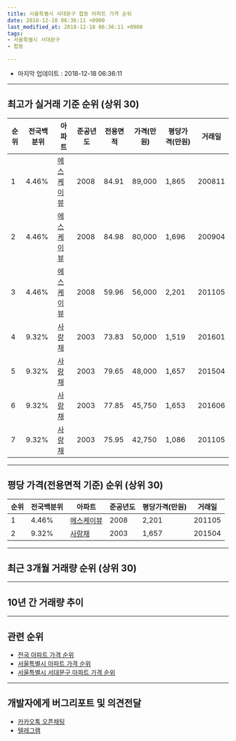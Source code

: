 ```yaml
---
title: 서울특별시 서대문구 합동 아파트 가격 순위
date: 2018-12-18 06:36:11 +0900
last_modified_at: 2018-12-18 06:36:11 +0900
tags:
- 서울특별시 서대문구
- 합동

---
```


* 마지막 업데이트 : 2018-12-18 06:36:11

---

## 최고가 실거래 기준 순위 (상위 30)


|순위|전국백분위|아파트|준공년도|전용면적|가격(만원)|평당가격(만원)|거래일|
|---|---|---|---|---|---|---|---|
|1|4.46%|[에스케이뷰](https://search.naver.com/search.naver?query=%EC%84%9C%EC%9A%B8%ED%8A%B9%EB%B3%84%EC%8B%9C+%EC%84%9C%EB%8C%80%EB%AC%B8%EA%B5%AC+%ED%95%A9%EB%8F%99+%EC%97%90%EC%8A%A4%EC%BC%80%EC%9D%B4%EB%B7%B0)|2008|84.91|89,000|1,865|200811|
|2|4.46%|[에스케이뷰](https://search.naver.com/search.naver?query=%EC%84%9C%EC%9A%B8%ED%8A%B9%EB%B3%84%EC%8B%9C+%EC%84%9C%EB%8C%80%EB%AC%B8%EA%B5%AC+%ED%95%A9%EB%8F%99+%EC%97%90%EC%8A%A4%EC%BC%80%EC%9D%B4%EB%B7%B0)|2008|84.98|80,000|1,696|200904|
|3|4.46%|[에스케이뷰](https://search.naver.com/search.naver?query=%EC%84%9C%EC%9A%B8%ED%8A%B9%EB%B3%84%EC%8B%9C+%EC%84%9C%EB%8C%80%EB%AC%B8%EA%B5%AC+%ED%95%A9%EB%8F%99+%EC%97%90%EC%8A%A4%EC%BC%80%EC%9D%B4%EB%B7%B0)|2008|59.96|56,000|2,201|201105|
|4|9.32%|[사랑채](https://search.naver.com/search.naver?query=%EC%84%9C%EC%9A%B8%ED%8A%B9%EB%B3%84%EC%8B%9C+%EC%84%9C%EB%8C%80%EB%AC%B8%EA%B5%AC+%ED%95%A9%EB%8F%99+%EC%82%AC%EB%9E%91%EC%B1%84)|2003|73.83|50,000|1,519|201601|
|5|9.32%|[사랑채](https://search.naver.com/search.naver?query=%EC%84%9C%EC%9A%B8%ED%8A%B9%EB%B3%84%EC%8B%9C+%EC%84%9C%EB%8C%80%EB%AC%B8%EA%B5%AC+%ED%95%A9%EB%8F%99+%EC%82%AC%EB%9E%91%EC%B1%84)|2003|79.65|48,000|1,657|201504|
|6|9.32%|[사랑채](https://search.naver.com/search.naver?query=%EC%84%9C%EC%9A%B8%ED%8A%B9%EB%B3%84%EC%8B%9C+%EC%84%9C%EB%8C%80%EB%AC%B8%EA%B5%AC+%ED%95%A9%EB%8F%99+%EC%82%AC%EB%9E%91%EC%B1%84)|2003|77.85|45,750|1,653|201606|
|7|9.32%|[사랑채](https://search.naver.com/search.naver?query=%EC%84%9C%EC%9A%B8%ED%8A%B9%EB%B3%84%EC%8B%9C+%EC%84%9C%EB%8C%80%EB%AC%B8%EA%B5%AC+%ED%95%A9%EB%8F%99+%EC%82%AC%EB%9E%91%EC%B1%84)|2003|75.95|42,750|1,086|201105|


---

## 평당 가격(전용면적 기준) 순위 (상위 30)


|순위|전국백분위|아파트|준공년도|평당가격(만원)|거래일|
|---|---|---|---|---|---|
|1|4.46%|[에스케이뷰](https://search.naver.com/search.naver?query=%EC%84%9C%EC%9A%B8%ED%8A%B9%EB%B3%84%EC%8B%9C+%EC%84%9C%EB%8C%80%EB%AC%B8%EA%B5%AC+%ED%95%A9%EB%8F%99+%EC%97%90%EC%8A%A4%EC%BC%80%EC%9D%B4%EB%B7%B0)|2008|2,201|201105|
|2|9.32%|[사랑채](https://search.naver.com/search.naver?query=%EC%84%9C%EC%9A%B8%ED%8A%B9%EB%B3%84%EC%8B%9C+%EC%84%9C%EB%8C%80%EB%AC%B8%EA%B5%AC+%ED%95%A9%EB%8F%99+%EC%82%AC%EB%9E%91%EC%B1%84)|2003|1,657|201504|


---

## 최근 3개월 거래량 순위 (상위 30)


<div style="width:100%;">
    <canvas id="deal_count_ranking" height="250"></canvas>
</div>


<script>
new Chart(document.getElementById("deal_count_ranking"), {
    type: 'horizontalBar',
    data: {
        labels: ['사랑채'],
        datasets: [{
            label: '실거래 수',
            data: [3],
            borderColor: "rgba(255, 0, 128, 1)",
            backgroundColor: "rgba(255, 0, 128, 0.5)",
            fill: false,
        }]
    },
    options: {
        responsive: true,
        title: {
            display: true,
            text: '최근 3개월 거래량 순위'
        },
        tooltips: {
            mode: 'index',
            intersect: false,
            callbacks: {
                title: function(tooltipItems, data) {
                    return "실거래 수:";
                },
                label: function(tooltipItem, data) {
                    return data.labels[tooltipItem.index] + ": " + tooltipItem.xLabel;
                }
            }
        },
        hover: {
            mode: 'nearest',
            intersect: true
        },
        scales: {
            xAxes: [{
                display: true,
                scaleLabel: {
                    display: true,
                    labelString: '실거래 수'
                },
                ticks: {
                    suggestedMin: 0,
                }
            }],
            yAxes: [{
                display: true,
                ticks: {
                    autoSkip: false,
                    callback: function(value, index, values) {
                        if (value.length > 15)
                            return value.substr(0, 13) + "...";
                        else
                            return value;
                    }
                },
                scaleLabel: {
                    display: false,
                }
            }]
        }
    }
});

</script>


---

## 10년 간 거래량 추이


<div style="width:100%;">
    <canvas id="deal_progress" height="250"></canvas>
</div>

<script>
new Chart(document.getElementById("deal_progress"), {
    type: 'line',
    data: {
        labels: ['200812','200901','200902','200903','200904','200905','200906','200907','200908','200909','200910','200911','200912','201001','201002','201003','201004','201005','201006','201007','201008','201009','201010','201011','201012','201101','201102','201103','201104','201105','201106','201107','201108','201109','201110','201111','201112','201201','201202','201203','201204','201205','201206','201207','201208','201209','201210','201211','201212','201301','201302','201303','201304','201305','201306','201307','201308','201309','201310','201311','201312','201401','201402','201403','201404','201405','201406','201407','201408','201409','201410','201411','201412','201501','201502','201503','201504','201505','201506','201507','201508','201509','201510','201511','201512','201601','201602','201603','201604','201605','201606','201607','201608','201609','201610','201611','201612','201701','201702','201703','201704','201705','201706','201707','201708','201709','201710','201711','201712','201801','201802','201803','201804','201805','201806','201807','201808','201809','201810','201811','201812'],
        datasets: [{
            label: '실거래 수',
            pointRadius: 1,
            data: [0, 1, 1, 0, 2, 0, 0, 1, 1, 0, 0, 0, 0, 0, 1, 1, 1, 0, 0, 0, 1, 0, 0, 0, 1, 1, 0, 0, 0, 2, 0, 0, 2, 1, 0, 1, 0, 0, 0, 1, 1, 0, 0, 0, 0, 0, 1, 0, 1, 1, 3, 1, 1, 1, 0, 1, 0, 0, 4, 2, 1, 1, 3, 1, 1, 2, 0, 2, 1, 2, 1, 1, 2, 4, 2, 6, 1, 1, 0, 4, 2, 3, 4, 2, 2, 1, 1, 1, 4, 5, 3, 0, 1, 1, 1, 0, 1, 0, 0, 1, 2, 7, 3, 2, 0, 1, 0, 1, 2, 7, 1, 1, 3, 0, 0, 0, 0, 0, 2, 1, 0],
            borderColor: "rgba(255, 201, 14, 1)",
            backgroundColor: "rgba(255, 201, 14, 0.5)",
            fill: true,
        }]
    },
    options: {
        responsive: true,
        title: {
            display: true,
            text: '10년간 거래량 추이'
        },
        tooltips: {
            mode: 'index',
            intersect: false,
        },
        hover: {
            mode: 'nearest',
            intersect: true
        },
        scales: {
            xAxes: [{
                display: true,
                scaleLabel: {
                    display: true,
                    labelString: '년/월'
                }
            }],
            yAxes: [{
                display: true,
                ticks: {
                    suggestedMin: 0,
                },
                scaleLabel: {
                    display: true,
                    labelString: '실거래 수'
                }
            }]
        }
    }
});

</script>


---

## 관련 순위

- [전국 아파트 가격 순위](https://inasie.github.io/apt-ranking/전국)
- [서울특별시 아파트 가격 순위](https://inasie.github.io/apt-ranking/서울특별시)
- [서울특별시 서대문구 아파트 가격 순위](https://inasie.github.io/apt-ranking/서울특별시-서대문구)


---

## 개발자에게 버그리포트 및 의견전달

- [카카오톡 오픈채팅](https://open.kakao.com/o/gLJUAP4)
- [텔레그램](https://t.me/inasie)

